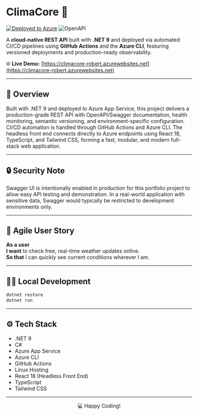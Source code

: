 # ClimaCore 🚀  

[![Deployed to Azure](https://img.shields.io/badge/Deployed%20to-Azure-blue?logo=microsoftazure&logoColor=white)](https://azure.microsoft.com)
![OpenAPI](https://img.shields.io/badge/Documented%20with-OpenAPI-green?logo=openapiinitiative&logoColor=white)

A **cloud-native REST API** built with **.NET 9** and deployed via automated CI/CD pipelines using **GitHub Actions** and the **Azure CLI**, featuring versioned deployments and production-ready observability.

🌐 **Live Demo:** [https://climacore-robert.azurewebsites.net](https://climacore-robert.azurewebsites.net)

---

## 🧰 Overview  
Built with .NET 9 and deployed to Azure App Service, this project delivers a production-grade REST API with OpenAPI/Swagger documentation, health monitoring, semantic versioning, and environment-specific configuration. CI/CD automation is handled through GitHub Actions and Azure CLI. The headless front end connects directly to Azure endpoints using React 18, TypeScript, and Tailwind CSS, forming a fast, modular, and modern full-stack web application.

---

## 🔒 Security Note
Swagger UI is intentionally enabled in production for this portfolio project to allow easy API testing and demonstration. In a real-world application with sensitive data, Swagger would typically be restricted to development environments only.

---

## 🧩 Agile User Story 
**As a user**  
**I want** to check free, real-time weather updates online.  
**So that** I can quickly see current conditions wherever I am.

---

## 👨‍💻 Local Development  

```bash
dotnet restore
dotnet run
```

---

## ⚙️ Tech Stack
- .NET 9
- C#
- Azure App Service
- Azure CLI
- GitHub Actions
- Linux Hosting
- React 18 (Headless Front End)
- TypeScript
- Tailwind CSS

---

<p align="center">💻 Happy Coding!</p>


